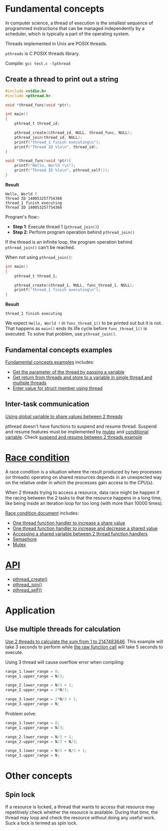 # Fundamental concepts

In computer science, a thread of execution is the smallest sequence of programmed instructions that can be managed independently by a scheduler, which is typically a part of the operating system.

Threads implemented in Unix are POSIX threads.

``pthreads`` is C POSIX threads library.

Compile: ``gcc test.c -lpthread``

## Create a thread to print out a string

```c
#include <stdio.h>
#include <pthread.h>

void *thread_func(void *ptr);

int main()
{  
	pthread_t thread_id;

	pthread_create(&thread_id, NULL, thread_func, NULL);
	pthread_join(thread_id, NULL);
	printf("thread_1 finish executing\n");
    printf("Thread ID %lu\n", thread_id);
}

void *thread_func(void *ptr){
	printf("Hello, World !\n");
    printf("Thread ID %lu\n", pthread_self());
}
```

**Result**

```
Hello, World !
Thread ID 140053257754368
thread_1 finish executing
Thread ID 140053257754368
```

Program's flow::

* **Step 1**: Execute thread 1 (``pthread_join()``)
* **Step 2**: Perform program operation behind ``pthread_join()``

If the thread is an infinite loop, the program operation behind ``pthread_join()`` can't be reached.

When not using ``pthread_join()``:

```c
int main()
{  
	pthread_t thread_1;

	pthread_create(&thread_1, NULL, func_thread_1, NULL);
	printf("thread_1 finish executing\n");
}
```

**Result**

```
thread_1 finish executing
```

We expect ``Hello, World !`` in ``func_thread_1()`` to be printed out but it is not. That happens as ``main()`` ends its life cycle before ``func_thread_1()`` is executed. To solve that problem, use ``pthread_join()``.

## Fundamental concepts examples

[Fundamental concepts examples](Fundamental%20concepts%20examples.md) includes:

* [Get the parameter of the thread by passing a variable](https://github.com/TranPhucVinh/C/blob/master/Physical%20layer/Thread/Fundamental%20concepts%20examples.md#get-the-parameter-of-the-thread-by-passing-a-variable)
* [Get return from threads and store to a variable in single thread and multiple threads](https://github.com/TranPhucVinh/C/blob/master/Physical%20layer/Thread/Fundamental%20concepts%20examples.md#get-return-from-threads-and-store-to-a-variable)
* [Enter value for struct member using thread](https://github.com/TranPhucVinh/C/blob/master/Physical%20layer/Thread/Fundamental%20concepts%20examples.md#enter-value-for-struct-member-using-thread)

## Inter-task communication

[Using global variable to share values between 2 threads](share_global_variables_between_2_threads.c)

pthread doesn't have functions to suspend and resume thread. Suspend and resume features must be implemented by [mutex](Race%20condition/Mutex.md) and [conditional variable](Race%20condition/Mutex.md#condition-variable). Check [suspend and resume between 2 threads example](suspend_and_resume_threads.c)

# [Race condition](Race%20condition)

A race condition is a situation where the result produced by two processes (or threads) operating on shared resources depends in an unexpected way on the relative order in which the processes gain access to the CPU(s).

When 2 threads trying to access a resource, data race might be happen if the racing between the 2 tasks to that the resource happens in a long time, like being inside an iteration loop for too long (with more than 10000 times).

[Race condition document](Race%20condition) includes:
* [One thread function handler to increase a share value](Race%20condition/README.md#one-thread-function-handler-to-increase-a-share-value)
* [One thread function handler to increase and decrease a shared value](Race%20condition/README.md#one-thread-function-handler-to-increase-and-decrease-a-shared-value)
* [Accessing a shared variable between 2 thread function handlers](Race%20condition/README.md#accessing-a-shared-variable-between-2-thread-function-handlers)
* [Semaphore](Race%20condition/Semaphore.md)
* [Mutex](Race%20condition/Mutex.md)

# [API](API.md)
* [pthread_create()](API.md#pthread_create)
* [pthread_join()](API.md#pthread_join)
* [pthread_self()](API.md#pthread_self)

# Application

## Use multiple threads for calculation

[Use 2 threads to calculate the sum from 1 to 2147483646](https://github.com/TranPhucVinh/C/blob/master/Physical%20layer/Thread/sum_from_1_to_n.c). This example will take 3 seconds to perform while [the raw function call](https://github.com/TranPhucVinh/C/blob/master/Introduction/Examples/sum_from_1_to_n.c) will take 5 seconds to execute.

Using 3 thread will cause overflow error when compiling:

```c
range_1.lower_range = 0;
range_1.upper_range = N/3;

range_2.lower_range = N/3 + 1;
range_2.upper_range = 2*N/3;

range_3.lower_range = 2*N/3 + 1;
range_3.upper_range = N;
```

Problem solve: 

```c
range_1.lower_range = 0;
range_1.upper_range = N/3;

range_2.lower_range = N/3 + 1;
range_2.upper_range = N/3 + N/3;

range_3.lower_range = N/3 + N/3 + 1;
range_3.upper_range = N;
```

# Other concepts

## Spin lock

If a resource is locked, a thread that wants to access that resource may repetitively check whether the resource is available. During that time, the thread may loop and check the resource without doing any useful work. Suck a lock is termed as spin lock.
